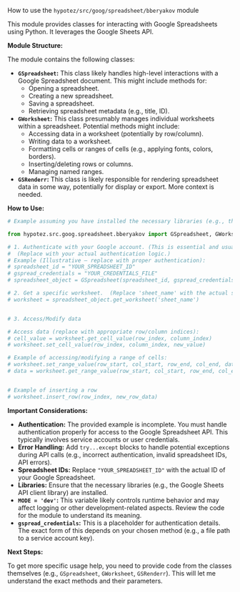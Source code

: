 How to use the `hypotez/src/goog/spreadsheet/bberyakov` module

This module provides classes for interacting with Google Spreadsheets using Python.  It leverages the Google Sheets API.

**Module Structure:**

The module contains the following classes:

* **`GSpreadsheet`:**  This class likely handles high-level interactions with a Google Spreadsheet document.  This might include methods for:
    * Opening a spreadsheet.
    * Creating a new spreadsheet.
    * Saving a spreadsheet.
    * Retrieving spreadsheet metadata (e.g., title, ID).
* **`GWorksheet`:**  This class presumably manages individual worksheets within a spreadsheet.  Potential methods might include:
    * Accessing data in a worksheet (potentially by row/column).
    * Writing data to a worksheet.
    * Formatting cells or ranges of cells (e.g., applying fonts, colors, borders).
    * Inserting/deleting rows or columns.
    * Managing named ranges.
* **`GSRenderr`:** This class is likely responsible for rendering spreadsheet data in some way, potentially for display or export.  More context is needed.


**How to Use:**

```python
# Example assuming you have installed the necessary libraries (e.g., the Google Sheets API client library).

from hypotez.src.goog.spreadsheet.bberyakov import GSpreadsheet, GWorksheet

# 1. Authenticate with your Google account. (This is essential and usually involves a service account or OAuth).
#  (Replace with your actual authentication logic.)
# Example (Illustrative – replace with proper authentication):
# spreadsheet_id = "YOUR_SPREADSHEET_ID"
# gspread_credentials = "YOUR_CREDENTIALS_FILE"
# spreadsheet_object = GSpreadsheet(spreadsheet_id, gspread_credentials)

# 2. Get a specific worksheet.  (Replace 'sheet_name' with the actual sheet name)
# worksheet = spreadsheet_object.get_worksheet('sheet_name')


# 3. Access/Modify data

# Access data (replace with appropriate row/column indices):
# cell_value = worksheet.get_cell_value(row_index, column_index)
# worksheet.set_cell_value(row_index, column_index, new_value)

# Example of accessing/modifying a range of cells:
# worksheet.set_range_value(row_start, col_start, row_end, col_end, data_list) # data_list is a list of lists
# data = worksheet.get_range_value(row_start, col_start, row_end, col_end) # retrieve list of list data


# Example of inserting a row
# worksheet.insert_row(row_index, new_row_data)
```

**Important Considerations:**

* **Authentication:** The provided example is incomplete. You must handle authentication properly for access to the Google Spreadsheet API.  This typically involves service accounts or user credentials.
* **Error Handling:** Add `try...except` blocks to handle potential exceptions during API calls (e.g., incorrect authentication, invalid spreadsheet IDs, API errors).
* **Spreadsheet IDs:**  Replace `"YOUR_SPREADSHEET_ID"` with the actual ID of your Google Spreadsheet.
* **Libraries:** Ensure that the necessary libraries (e.g., the Google Sheets API client library) are installed.
* **`MODE = 'dev'`:** This variable likely controls runtime behavior and may affect logging or other development-related aspects. Review the code for the module to understand its meaning.
* **`gspread_credentials`:** This is a placeholder for authentication details. The exact form of this depends on your chosen method (e.g., a file path to a service account key).

**Next Steps:**

To get more specific usage help, you need to provide code from the classes themselves (e.g., `GSpreadsheet`, `GWorksheet`, `GSRenderr`).  This will let me understand the exact methods and their parameters.
